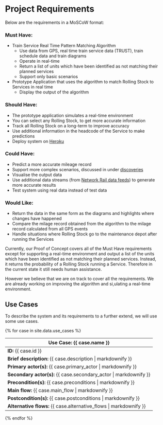 # Project Requirements

Below are the requirements in a MoSCoW format:

### Must Have:

+ Train Service Real Time Pattern Matching Algorithm
  + Use data from GPS, real time train service data (TRUST), train schedule data and train diagrams
  + Operate in real-time
  + Return a list of units which have been identified as not matching their planned services
  + Support only basic scenarios
+ Prototype Application that uses the algorithm to match Rolling Stock to Services in real time
  + Display the output of the algorithm

### Should Have:

+ The prototype application simulates a real-time environment
+ You can select any Rolling Stock, to get more accurate information
+ Track all Rolling Stock on a long-term to improve accuracy
+ Use additional information in the headcode of the Service to make predictions
+ Deploy system on [Heroku](https://heroku.com)

### Could Have:

+ Predict a more accurate mileage record
+ Support more complex scenarios, discussed in under [discoveries](#discoveries)
+ Visualise the output data
+ Use additional data streams (from [Network Rail data feeds](https://datafeeds.networkrail.co.uk)) to generate more accurate results
+ Test system using real data instead of test data

### Would Like:

+ Return the data in the same form as the diagrams and highlights where changes have happened
+ Compare the milage record obtained from the algorithm to the milage record calculated from all GPS events
+ Handle situations where Rolling Stock go to the maintenance depot after running the Services

Currently, our Proof of Concept covers all of the Must Have requirements except for supporting a real-time environment and output a list of the units which have been identified as not matching their planned services. Instead, it returns the probability of a Rolling Stock running a Service. Therefore in the current state it still needs human assistance.

However we believe that we are on track to cover all the requirements. We are already working on improving the algorithm and si,ulating a real-time environment.

## Use Cases

To describe the system and its requirements to a further extend, we will use some use cases.

{% for case in site.data.use_cases %}
<table class="table table-bordered">
  <thead>
    <tr>
      <th><strong>Use Case:</strong> {{ case.name }}</th>
    </tr>
  </thead>
  <tbody>
    <tr>
      <td><strong>ID:</strong> {{ case.id }}</td>
    </tr>
    <tr>
      <td><strong>Brief description:</strong>
      {{ case.description | markdownify }}</td>
    </tr>
    <tr>
      <td><strong>Primary actor(s):</strong>
      {{ case.primary_actor | markdownify }}</td>
    </tr>
    <tr>
      <td><strong>Secondary actor(s):</strong>
      {{ case.secondary_actor | markdownify }}</td>
    </tr>
    <tr>
      <td><strong>Precondition(s):</strong>
      {{ case.preconditions | markdownify }}</td>
    </tr>
    <tr>
      <td><strong>Main flow:</strong>
      {{ case.main_flow | markdownify }}</td>
    </tr>
    <tr>
      <td><strong>Postcondition(s):</strong>
      {{ case.postconditions | markdownify }}</td>
    </tr>
    <tr>
      <td><strong>Alternative flows:</strong>
      {{ case.alternative_flows | markdownify }}</td>
    </tr>
  </tbody>
</table>
{% endfor %}
